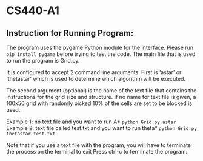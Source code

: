 # CS440-A1

## Instruction for Running Program:
The program uses the pygame Python module for the interface. 
Please run `pip install pygame` before trying to test the code.
The main file that is used to run the program is Grid.py. 

It is configured to accept 2 command line arguments. First is ‘astar’ or ‘thetastar’ which is used to determine which algorithm will be executed. 

The second argument (optional) is the name of the text file that contains the instructions for the grid size and structure. 
If no name for text file is given, a 100x50 grid with randomly picked 10% of the cells are set to be blocked is used.

Example 1: no text file and you want to run A*
	`python Grid.py astar`
Example 2: text file called test.txt and you want to run theta*
	`python Grid.py thetastar test.txt`

Note that if you use a text file with the program, you will have to terminate the process on the terminal to exit
Press ctrl-c to terminate the program.
